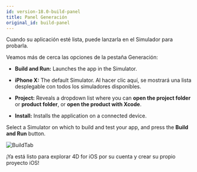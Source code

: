 ```yaml
---
id: version-18.0-build-panel
title: Panel Generación
original_id: build-panel
---
```


Cuando su aplicación esté lista, puede lanzarla en el Simulador para probarla.

Veamos más de cerca las opciones de la pestaña Generación:

* **Build and Run:** Launches the app in the Simulator.

* **iPhone X:** The default Simulator. Al hacer clic aquí, se mostrará una lista desplegable con todos los simuladores disponibles.

* **Project:** Reveals a dropdown list where you can **open the project folder** or **product folder**, or **open the product with Xcode**.

* **Install:** Installs the application on a connected device.

Select a Simulator on which to build and test your app, and press the **Build and Run** button.

![BuildTab](assets/en/project-editor/Build-Tab-4D-for-iOS.png)

¡Ya está listo para explorar 4D for iOS por su cuenta y crear su propio proyecto iOS!

